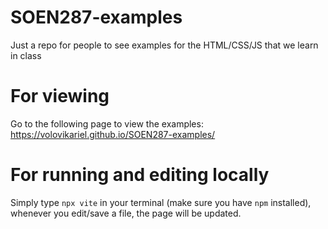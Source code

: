 # SOEN287-examples
Just a repo for people to see examples for the HTML/CSS/JS that we learn in class

# For viewing 
Go to the following page to view the examples: https://volovikariel.github.io/SOEN287-examples/


# For running and editing locally
Simply type `npx vite` in your terminal (make sure you have `npm` installed), whenever you edit/save a file, the page will be updated.
